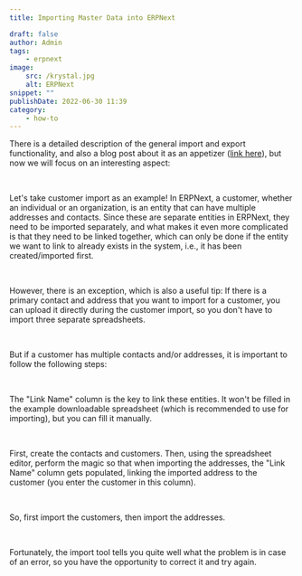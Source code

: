 ```yaml
---
title: Importing Master Data into ERPNext

draft: false
author: Admin
tags:
    - erpnext
image:
    src: /krystal.jpg
    alt: ERPNext
snippet: ""
publishDate: 2022-06-30 11:39
category:
    - how-to
---
```


<div class="ql-editor read-mode"><p>There is a detailed description of the general import and export functionality, and also a blog post about it as an appetizer (<a href="https://www.monolithon.com/blog/hirek/adatszinkroniz%C3%A1l%C3%A1s-egyszer%C5%B1en-az-erpnext-adatimport-funkci%C3%B3j%C3%A1nak-%C3%A9rdekess%C3%A9gei" rel="noopener noreferrer">link here</a>), but now we will focus on an interesting aspect:</p><p><br></p><p>Let's take customer import as an example! In ERPNext, a customer, whether an individual or an organization, is an entity that can have multiple addresses and contacts. Since these are separate entities in ERPNext, they need to be imported separately, and what makes it even more complicated is that they need to be linked together, which can only be done if the entity we want to link to already exists in the system, i.e., it has been created/imported first.</p><p><br></p><p>However, there is an exception, which is also a useful tip: If there is a primary contact and address that you want to import for a customer, you can upload it directly during the customer import, so you don't have to import three separate spreadsheets.</p><p><br></p><p>But if a customer has multiple contacts and/or addresses, it is important to follow the following steps:</p><p><br></p><p>The "Link Name" column is the key to link these entities. It won't be filled in the example downloadable spreadsheet (which is recommended to use for importing), but you can fill it manually.</p><p><br></p><p>First, create the contacts and customers. Then, using the spreadsheet editor, perform the magic so that when importing the addresses, the "Link Name" column gets populated, linking the imported address to the customer (you enter the customer in this column).</p><p><br></p><p>So, first import the customers, then import the addresses.</p><p><br></p><p>Fortunately, the import tool tells you quite well what the problem is in case of an error, so you have the opportunity to correct it and try again.</p></div>
